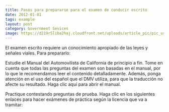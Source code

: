 ```yaml
---
title: Pasos para prepararse para el examen de conducir escrito
date: 2012-01-01
tags: example
layout: post
category: Government Sevices
image: https://d219r5liba2haj.cloudfront.net/uploads/article_pic/pic_url/328/large_GED.jpg
---
```


El examen escrito requiere un conocimiento apropiado de las leyes y señales viales. Para prepararlo:

Estudie el Manual del Automovilista de California de principio a fin. Tome en cuenta que todas las preguntas del examen son basadas en el manual, por lo que le recomendamos leer el contenido detalladamente. Además, ponga atención en el uso del español que el DMV utiliza, para que la traducción no afecte su resultado. Haga clic aquí para abrir el manual.

Practique contestando preguntas de prueba. Haga clic en los siguientes enlaces para hacer exámenes de práctica según la licencia que va a tramitar:
